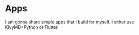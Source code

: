 # Apps
I am gonna share simple apps that I build for myself. I either use KivyMD+Python or Flutter.
